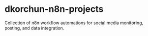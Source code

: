 # dkorchun-n8n-projects
Collection of n8n workflow automations for social media monitoring, posting, and data integration.
